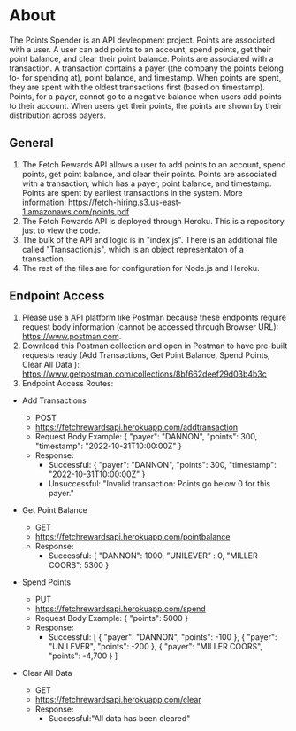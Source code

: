 # About
The Points Spender is an API devleopment project. Points are associated with a user. A user can add points to an account, spend points, get their point balance, and clear their point balance. Points are associated with a transaction. A transaction contains a payer (the company the points belong to- for spending at), point balance, and timestamp. When points are spent, they are spent with the oldest transactions first (based on timestamp). Points, for a payer, cannot go to a negative balance when users add points to their account. When users get their points, the points are shown by their distribution across payers. 

## General
1. The Fetch Rewards API allows a user to add points to an account, spend points, get point balance, and clear their points. Points are associated with a transaction, which has a payer, point balance, and timestamp. Points are spent by earliest transactions in the system. More information: https://fetch-hiring.s3.us-east-1.amazonaws.com/points.pdf
2. The Fetch Rewards API is deployed through Heroku. This is a repository just to view the code. 
3. The bulk of the API and logic is in "index.js". There is an additional file called "Transaction.js", which is an object representaton of a transaction.
4. The rest of the files are for configuration for Node.js and Heroku.

## Endpoint Access
1. Please use a API platform like Postman because these endpoints require request body information (cannot be accessed through Browser URL): https://www.postman.com.
2. Download this Postman collection and open in Postman to have pre-built requests ready (Add Transactions, Get Point Balance, Spend Points, Clear All Data
): https://www.getpostman.com/collections/8bf662deef29d03b4b3c 
3. Endpoint Access Routes:
* Add Transactions
  * POST
  * https://fetchrewardsapi.herokuapp.com/addtransaction 
  * Request Body Example: { "payer": "DANNON", "points": 300, "timestamp": "2022-10-31T10:00:00Z" }
  * Response:
    * Successful: { "payer": "DANNON", "points": 300, "timestamp": "2022-10-31T10:00:00Z" }
    * Unsuccessful: "Invalid transaction: Points go below 0 for this payer."
* Get Point Balance
  * GET
  * https://fetchrewardsapi.herokuapp.com/pointbalance
  * Response:
    * Successful:
  {
    "DANNON": 1000, 
    ”UNILEVER” : 0,
    "MILLER COORS": 5300 
  }
* Spend Points
  * PUT
  * https://fetchrewardsapi.herokuapp.com/spend
  * Request Body Example: { "points": 5000 }
  * Response:
    * Successful:
[
{ "payer": "DANNON", "points": -100 },
{ "payer": "UNILEVER", "points": -200 },
{ "payer": "MILLER COORS", "points": -4,700 }
]

* Clear All Data
  * GET
  * https://fetchrewardsapi.herokuapp.com/clear
  * Response:
    * Successful:"All data has been cleared"


